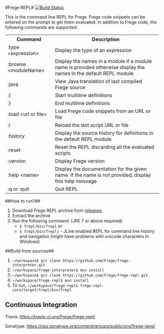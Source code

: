 #Frege REPL# [![Build Status](https://travis-ci.org/Frege/frege-repl.svg)](https://travis-ci.org/Frege/frege-repl)

This is the command line REPL for Frege. Frege code snippets can be entered on the prompt to get them evaluated.
In addition to Frege code, the following commands are supported:

<table>
<tr>
<th>Command</th>
<th>Description</th>
</tr>
<tr>
<td>:type &lt;expression&gt;</td>
<td>Display the type of an expression</td>
</tr>
<tr>
<td>:browse &lt;moduleName&gt;</td>
<td>Display the names in a module if a module name is provided otherwise display the names in the default REPL module</td>
</tr>
<tr>
<td>:java</td>
<td>View Java translation of last compiled Frege source</td>
</tr>
<tr>
<td>:{</td>
<td>Start multiline definitions</td>
</tr>
<tr>
<td>:}</td>
<td>End multiline definitions</td>
</tr>
<tr>
<td>:load &lt;url or file&gt;</td>
<td>Load Frege code snippets from an URL or file</td>
</tr>
<tr>
<td>:r</td>
<td>Reload the last script URL or file</td>
</tr>
<tr>
<td>:history</td>
<td>Display the source history for definitions in the default REPL module</td>
</tr>
<tr>
<td>:reset</td>
<td>Reset the REPL discarding all the evaluated scripts</td>
</tr>
<tr>
<td>:version</td>
<td>Display Frege version</td>
</tr>
<tr>
<td>:help &lt;name&gt;</td>
<td>Display the documentation for the given name. If the name is not provided, display this help message</td>
</tr>
<tr>
<td>:q or :quit</td>
<td>Quit REPL</td>
</tr>
</table>

##How to run?##
1. Download Frege REPL archive from [releases](https://github.com/Frege/frege-repl/releases).
2. Extract the archive
3. Run the following command: (JRE 7 or above required) <BR/>
   * `$ frepl/bin/frepl` or 
   * `$ frepl/bin/freplj` - JLine enabled REPL for command line history and navigation (might have problems with unicode characters in Windows)

##Build from sources##

1. ```~/workspace$ git clone https://github.com/Frege/frege-interpreter.git```
2. ```~/workspace/frege-interpreter$ mvn install```
3. ```~/workspace$ git clone https://github.com/Frege/frege-repl.git```
4. ```~/workspace/frege-repl$ mvn install```
5. To run, ```~/workspace/frege-repl$ frege-repl-core/target/frepl/bin/frepl```
   
## Continuous Integration

Travis: https://travis-ci.org/Frege/frege-repl/

Sonatype: https://oss.sonatype.org/content/groups/public/org/frege-lang/

